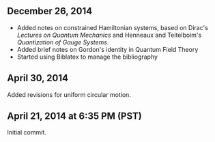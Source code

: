 ## December 26, 2014

- Added notes on constrained Hamiltonian systems, based on Dirac's *Lectures on Quantum Mechanics* and Henneaux and Teitelboim's *Quantization of Gauge Systems*.
- Added brief notes on Gordon's identity in Quantum Field Theory
- Started using Biblatex to manage the bibliography

## April 30, 2014

Added revisions for uniform circular motion.

## April 21, 2014 at 6:35 PM (PST)

Initial commit.
